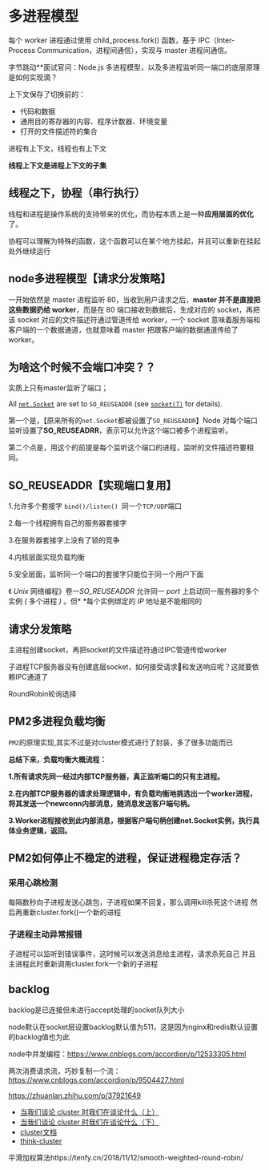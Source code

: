 # 多进程模型

每个 worker 进程通过使用 child_process.fork() 函数，基于 IPC（Inter-Process Communication，进程间通信），实现与 master 进程间通信。

字节跳动**面试官问：Node.js 多进程模型，以及多进程监听同一端口的底层原理是如何实现滴？

上下文保存了切换前的：

- 代码和数据
- 通用目的寄存器的内容、程序计数器、环境变量
- 打开的文件描述符的集合

进程有上下文，线程也有上下文

**线程上下文是进程上下文的子集**

## 线程之下，协程（串行执行）

线程和进程是操作系统的支持带来的优化，而协程本质上是一种**应用层面的优化**了。

协程可以理解为特殊的函数，这个函数可以在某个地方挂起，并且可以重新在挂起处外继续运行

## node多进程模型【请求分发策略】

一开始依然是 master 进程监听 80，当收到用户请求之后，**master 并不是直接把这些数据扔给 worker**，而是在 80 端口接收到数据后，生成对应的 socket，再把该 socket 对应的文件描述符通过管道传给 worker，一个 socket 意味着服务端和客户端的一个数据通道，也就意味着 master 把跟客户端的数据通道传给了 worker。

## 为啥这个时候不会**端口冲突**？？

实质上只有master监听了端口；

All [`net.Socket`](https://nodejs.org/dist/latest-v12.x/docs/api/net.html#net_class_net_socket) are set to `SO_REUSEADDR` (see [`socket(7)`](http://man7.org/linux/man-pages/man7/socket.7.html) for details).

第一个是，【原来所有的`net.Socket`都被设置了`SO_REUSEADDR`】Node 对每个端口监听设置了**SO_REUSEADRR**，表示可以允许这个端口被多个进程监听。

第二个点是，用这个的前提是每个监听这个端口的进程，监听的文件描述符要相同。

## SO_REUSEADDR【实现端口复用】

1.允许多个套接字 `bind()/listen() `同一个`TCP/UDP`端口

2.每一个线程拥有自己的服务器套接字

3.在服务器套接字上没有了锁的竞争

4.内核层面实现负载均衡

5.安全层面，监听同一个端口的套接字只能位于同一个用户下面

《 *Unix* 网络编程》卷一*SO_REUSEADDR* 允许同一 *port* 上启动同一服务器的多个实例 *(* 多个进程 *)* 。但*
*每个实例绑定的 *IP* 地址是不能相同的

## 请求分发策略

主进程创建socket，再把socket的文件描述符通过IPC管道传给worker

子进程TCP服务器没有创建底层socket，如何接受请求和发送响应呢？这就要依赖IPC通道了

RoundRobin轮询选择

## PM2多进程负载均衡

`PM2`的原理实现,其实不过是对cluster模式进行了封装，多了很多功能而已

**总结下来，负载均衡大概流程：**

**1.所有请求先同一经过内部TCP服务器，真正监听端口的只有主进程。**

**2.在内部TCP服务器的请求处理逻辑中，有负载均衡地挑选出一个worker进程，将其发送一个newconn内部消息，随消息发送客户端句柄。**

**3.Worker进程接收到此内部消息，根据客户端句柄创建net.Socket实例，执行具体业务逻辑，返回。**

## PM2如何停止不稳定的进程，保证进程稳定存活？

### 采用心跳检测

每隔数秒向子进程发送心跳包，子进程如果不回复，那么调用kill杀死这个进程
然后再重新cluster.fork()一个新的进程

### 子进程主动异常报错

子进程可以监听到错误事件，这时候可以发送消息给主进程，请求杀死自己
并且主进程此时重新调用cluster.fork一个新的子进程



## backlog

backlog是已连接但未进行accept处理的socket队列大小

node默认在socket层设置backlog默认值为511，这是因为nginx和redis默认设置的backlog值也为此



node中并发编程：https://www.cnblogs.com/accordion/p/12533305.html

两次消费请求流，巧妙复制一个流：https://www.cnblogs.com/accordion/p/9504427.html

https://zhuanlan.zhihu.com/p/37921649

- [当我们谈论 cluster 时我们在谈论什么（上）](https://link.zhihu.com/?target=http%3A//taobaofed.org/blog/2015/11/03/nodejs-cluster/)
- [当我们谈论 cluster 时我们在谈论什么（下）](https://link.zhihu.com/?target=http%3A//taobaofed.org/blog/2015/11/10/nodejs-cluster-2/)
- [cluster文档](https://link.zhihu.com/?target=http%3A//nodejs.cn/api/cluster.html)
- [think-cluster](https://link.zhihu.com/?target=https%3A//github.com/thinkjs/think-cluster)



平滑加权算法https://tenfy.cn/2018/11/12/smooth-weighted-round-robin/